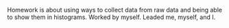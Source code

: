 Homework is about using ways to collect data from raw data and being able to show them in histograms.
Worked by myself.
Leaded me, myself, and I. 
